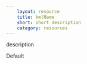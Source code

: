 ```yaml
---
    layout: resource
    title: kmlName
    short: short description
    category: resources
---
```


description

Default


